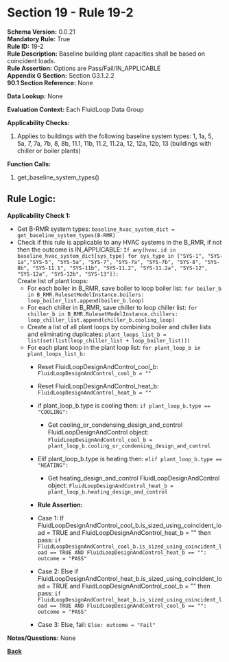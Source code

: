 # Section 19 - Rule 19-2   
**Schema Version:** 0.0.21  
**Mandatory Rule:** True  
**Rule ID:** 19-2     
**Rule Description:** Baseline building plant capacities shall be based on coincident loads.    
**Rule Assertion:** Options are Pass/Fail/IN_APPLICABLE     
**Appendix G Section:** Section G3.1.2.2    
**90.1 Section Reference:** None  

**Data Lookup:** None  

**Evaluation Context:** Each FluidLoop Data Group  

**Applicability Checks:** 

1. Applies to buildings with the following baseline system types: 1, 1a, 5, 5a, 7, 7a, 7b, 8, 8b, 11.1, 11b, 11.2, 11.2a, 12, 12a, 12b, 13 (buildings with chiller or boiler plants)  

**Function Calls:**  
1. get_baseline_system_types()  


## Rule Logic:  
**Applicability Check 1:**  
- Get B-RMR system types: `baseline_hvac_system_dict = get_baseline_system_types(B-RMR)`  
- Check if this rule is applicable to any HVAC systems in the B_RMR, if not then the outcome is IN_APPLICABLE: `If any(hvac.id in baseline_hvac_system_dict[sys_type] for sys_type in ["SYS-1", "SYS-1a","SYS-5", "SYS-5a", "SYS-7", "SYS-7a", "SYS-7b", "SYS-8", "SYS-8b", "SYS-11.1", "SYS-11b", "SYS-11.2", "SYS-11.2a", "SYS-12", "SYS-12a", "SYS-12b", "SYS-13"]):`   
    Create list of plant loops:
    - For each boiler in B_RMR, save boiler to loop boiler list: `for boiler_b in B_RMR.RulesetModelInstance.boilers: loop_boiler_list.append(boiler_b.loop)`  
    - For each chiller in B_RMR, save chiller to loop chiller list: `for chiller_b in B_RMR.RulesetModelInstance.chillers: loop_chiller_list.append(chiller_b.cooling_loop)` 
    - Create a list of all plant loops by combining boiler and chiller lists and eliminating duplicates: `plant_loops_list_b = list(set(list(loop_chiller_list + loop_boiler_list)))`  
    - For each plant loop in the plant loop list: `for plant_loop_b in plant_loops_list_b:`    
        - Reset FluidLoopDesignAndControl_cool_b: `FluidLoopDesignAndControl_cool_b = ""`
        - Reset FluidLoopDesignAndControl_heat_b: `FluidLoopDesignAndControl_heat_b = ""`  
        - if plant_loop_b.type is cooling then: `if plant_loop_b.type == "COOLING":`  
            - Get cooling_or_condensing_design_and_control FluidLoopDesignAndControl object: `FluidLoopDesignAndControl_cool_b = plant_loop_b.cooling_or_condensing_design_and_control`  
        - Elif plant_loop_b.type is heating then: `elif plant_loop_b.type == "HEATING":`  
            - Get heating_design_and_control FluidLoopDesignAndControl object: `FluidLoopDesignAndControl_heat_b = plant_loop_b.heating_design_and_control`  

        - **Rule Assertion:** 
        - Case 1: If FluidLoopDesignAndControl_cool_b.is_sized_using_coincident_load = TRUE and FluidLoopDesignAndControl_heat_b = "" then pass: `if FluidLoopDesignAndControl_cool_b.is_sized_using_coincident_load == TRUE AND FluidLoopDesignAndControl_heat_b == "": outcome = "PASS"`  
        - Case 2: Else if FluidLoopDesignAndControl_heat_b.is_sized_using_coincident_load = TRUE and FluidLoopDesignAndControl_cool_b = "" then pass: `if FluidLoopDesignAndControl_heat_b.is_sized_using_coincident_load == TRUE AND FluidLoopDesignAndControl_cool_b == "": outcome = "PASS"`  
        - Case 3: Else, fail: `Else: outcome = "Fail"`  

**Notes/Questions:**  None


**[Back](_toc.md)**